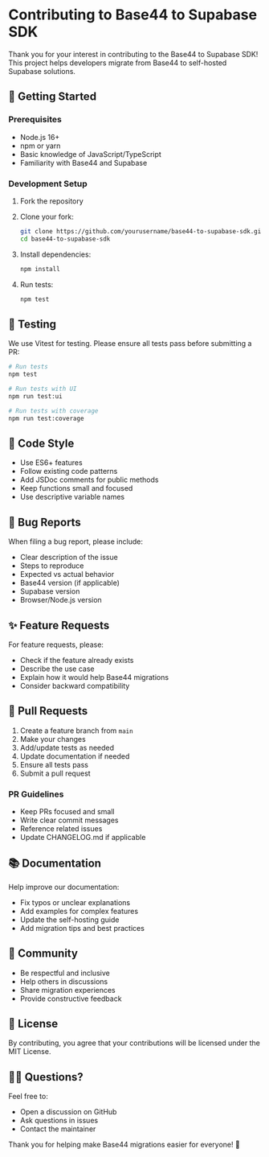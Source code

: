 # Contributing to Base44 to Supabase SDK

Thank you for your interest in contributing to the Base44 to Supabase SDK! This project helps developers migrate from Base44 to self-hosted Supabase solutions.

## 🚀 Getting Started

### Prerequisites

- Node.js 16+ 
- npm or yarn
- Basic knowledge of JavaScript/TypeScript
- Familiarity with Base44 and Supabase

### Development Setup

1. Fork the repository
2. Clone your fork:
   ```bash
   git clone https://github.com/yourusername/base44-to-supabase-sdk.git
   cd base44-to-supabase-sdk
   ```

3. Install dependencies:
   ```bash
   npm install
   ```

4. Run tests:
   ```bash
   npm test
   ```

## 🧪 Testing

We use Vitest for testing. Please ensure all tests pass before submitting a PR:

```bash
# Run tests
npm test

# Run tests with UI
npm run test:ui

# Run tests with coverage
npm run test:coverage
```

## 📝 Code Style

- Use ES6+ features
- Follow existing code patterns
- Add JSDoc comments for public methods
- Keep functions small and focused
- Use descriptive variable names

## 🐛 Bug Reports

When filing a bug report, please include:

- Clear description of the issue
- Steps to reproduce
- Expected vs actual behavior
- Base44 version (if applicable)
- Supabase version
- Browser/Node.js version

## ✨ Feature Requests

For feature requests, please:

- Check if the feature already exists
- Describe the use case
- Explain how it would help Base44 migrations
- Consider backward compatibility

## 🔧 Pull Requests

1. Create a feature branch from `main`
2. Make your changes
3. Add/update tests as needed
4. Update documentation if needed
5. Ensure all tests pass
6. Submit a pull request

### PR Guidelines

- Keep PRs focused and small
- Write clear commit messages
- Reference related issues
- Update CHANGELOG.md if applicable

## 📚 Documentation

Help improve our documentation:

- Fix typos or unclear explanations
- Add examples for complex features
- Update the self-hosting guide
- Add migration tips and best practices

## 🤝 Community

- Be respectful and inclusive
- Help others in discussions
- Share migration experiences
- Provide constructive feedback

## 📄 License

By contributing, you agree that your contributions will be licensed under the MIT License.

## 🙋‍♂️ Questions?

Feel free to:

- Open a discussion on GitHub
- Ask questions in issues
- Contact the maintainer

Thank you for helping make Base44 migrations easier for everyone! 🎉